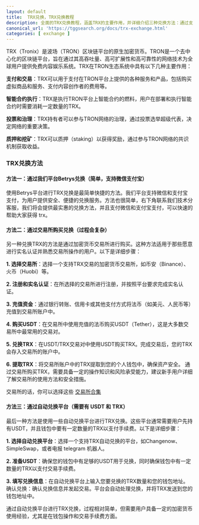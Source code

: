 ```yaml
---
layout: default
title: 	TRX兑换，TRX兑换教程
description: 全面的TRX兑换教程，涵盖TRX的主要作用，并详细介绍三种兑换方法：通过支持微信和支付宝支付的Betrys平台、通过需要实名认证的加密货币交易所、以及使用USDT和钱包中TRX的自动兑换平台。Betrys平台提供快捷、安全的TRX兑换服务，是您的首选平台。
canonical_url: 'https://tggsearch.org/docs/trx-exchange.html'
categories: [ exchange ]
---
```

TRX（Tronix）是波场（TRON）区块链平台的原生加密货币。TRON是一个去中心化的区块链平台，旨在通过其高吞吐量、高可扩展性和高可靠性的网络技术为全球用户提供免费内容娱乐系统。TRX在TRON生态系统中具有以下几种主要作用：

**支付和交易**：TRX可以用于支付在TRON平台上提供的各种服务和产品，包括购买虚拟商品和服务、支付内容创作者的费用等。

**智能合约执行**：TRX是执行TRON平台上智能合约的燃料，用户在部署和执行智能合约时需要消耗一定数量的TRX。

**投票和治理**：TRX持有者可以参与TRON网络的治理，通过投票选举超级代表，决定网络的重要决策。

**质押和挖矿**：TRX可以质押（staking）以获得奖励，通过参与TRON网络的共识机制获取收益。

### TRX兑换方法

#### 方法一：通过我们平台Betrys兑换（简单，支持微信支付宝）
使用Betrys平台进行TRX兑换是最简单快捷的方法。我们平台支持微信和支付宝支付，为用户提供安全、便捷的兑换服务。方法也很简单，右下角联系我们技术分客服，我们将会提供最实惠的兑换方法，并且支付微信和支付宝支付，可以快速的帮助大家获得 trx。

#### 方法二：通过交易所购买兑换（过程会复杂）
另一种兑换TRX的方法是通过加密货币交易所进行购买。这种方法适用于那些愿意进行实名认证并熟悉交易所操作的用户。以下是详细步骤：

**1. 选择交易所**：选择一个支持TRX交易的加密货币交易所，如币安（Binance）、火币（Huobi）等。

**2. 注册和实名认证**：在所选择的交易所进行注册，并按照平台要求完成实名认证。

**3. 充值资金**：通过银行转账、信用卡或其他支付方式将法币（如美元、人民币等）充值到交易所账户中。

**4. 购买USDT**：在交易所中使用充值的法币购买USDT（Tether），这是大多数交易所中最常用的交易对。

**5. 兑换TRX**：在USDT/TRX交易对中使用USDT购买TRX。完成交易后，您的TRX会存入交易所的账户中。

**6. 提取TRX**：将交易所账户中的TRX提取到您的个人钱包中，确保资产安全。
通过交易所购买TRX，需要具备一定的操作知识和风险承受能力，建议新手用户详细了解交易所的使用方法和安全措施。

交易所的话，你可以选择这些 [交易所合集](./coins-index.html)

#### 方法三：通过自动兑换平台（需要有 USDT 和 TRX）
最后一种方法是使用一些自动兑换平台进行TRX兑换。这些平台通常需要用户先持有USDT，并且钱包中要有一定数量的TRX以支付手续费。以下是详细步骤：

**1. 选择自动兑换平台**：选择一个支持TRX自动兑换的平台，如Changenow、SimpleSwap，或者电报 telegram 机器人。

**2. 准备USDT**：确保您的钱包中有足够的USDT用于兑换，同时确保钱包中有一定数量的TRX以支付交易手续费。

**3. 填写兑换信息**：在自动兑换平台上输入您要兑换的TRX数量和您的钱包地址。
确认兑换：确认兑换信息并发起交易。平台会自动处理兑换，并将TRX发送到您的钱包地址中。

通过自动兑换平台进行TRX兑换，过程相对简单，但需要用户具备一定的加密货币使用经验，尤其是在钱包操作和交易手续费方面。



